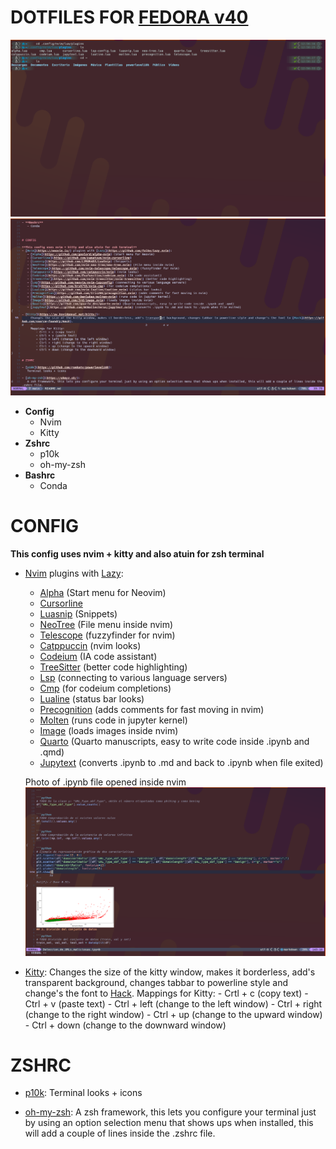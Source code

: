 # DOTFILES FOR [FEDORA v40](https://fedoraproject.org/es/)

![Terminal Theme](./photos/terminal.png)
![Nvim Theme](./photos/nvim.png)

- **Config**
   - Nvim
   - Kitty
- **Zshrc**
   - p10k
   - oh-my-zsh
- **Bashrc**
   - Conda



# CONFIG

**This config uses nvim + kitty and also atuin for zsh terminal**
- [Nvim](https://neovim.io/) plugins with [Lazy](https://github.com/folke/lazy.nvim):
   - [Alpha](https://github.com/goolord/alpha-nvim) (Start menu for Neovim)
   - [Cursorline](https://github.com/yamatsum/nvim-cursorline)
   - [Luasnip](https://github.com/L3MON4D3/LuaSnip) (Snippets)
   - [NeoTree](https://github.com/nvim-neo-tree/neo-tree.nvim) (File menu inside nvim)
   - [Telescope](https://github.com/nvim-telescope/telescope.nvim) (fuzzyfinder for nvim)
   - [Catppuccin](https://github.com/catppuccin/nvim) (nvim looks)
   - [Codeium](https://github.com/Exafunction/codeium.nvim) (IA code assistant)
   - [TreeSitter](https://github.com/nvim-treesitter/nvim-treesitter) (better code highlighting)
   - [Lsp](https://github.com/neovim/nvim-lspconfig) (connecting to various language servers)
   - [Cmp](https://github.com/hrsh7th/nvim-cmp) (for codeium completions)
   - [Lualine](https://github.com/nvim-lualine/lualine.nvim) (status bar looks)
   - [Precognition](https://github.com/tris203/precognition.nvim) (adds comments for fast moving in nvim)
   - [Molten](https://github.com/benlubas/molten-nvim) (runs code in jupyter kernel)
   - [Image](https://github.com/3rd/image.nvim) (loads images inside nvim)
   - [Quarto](https://github.com/quarto-dev/quarto-nvim) (Quarto manuscripts, easy to write code inside .ipynb and .qmd)
   - [Jupytext](https://github.com/GCBallesteros/jupytext.nvim) (converts .ipynb to .md and back to .ipynb when file exited)
    
    Photo of .ipynb file opened inside nvim
    ![ipynb inside nvim](./photos/ipynb_nvim.png)

- [Kitty](https://sw.kovidgoyal.net/kitty/):
     Changes the size of the kitty window, makes it borderless, add's transparent background, changes tabbar to powerline style and change's the font to [Hack](https://github.com/source-foundry/Hack).
     Mappings for Kitty:
        - Crtl + c (copy text)
        - Ctrl + v (paste text)
        - Ctrl + left (change to the left window)
        - Ctrl + right (change to the right window)
        - Ctrl + up (change to the upward window)
        - Ctrl + down (change to the downward window)


# ZSHRC

- [p10k](https://github.com/romkatv/powerlevel10k):
   Terminal looks + icons
  
- [oh-my-zsh](https://ohmyz.sh/):
   A zsh framework, this lets you configure your terminal just by using an option selection menu that shows ups when installed, this will add a couple of lines inside the .zshrc file.
